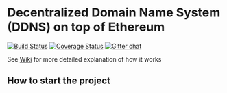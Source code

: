 # Decentralized Domain Name System (DDNS) on top of Ethereum

[![Build Status](https://travis-ci.org/mradkov/decentralized-dns.svg?branch=master)](https://travis-ci.org/mradkov/decentralized-dns) [![Coverage Status](https://coveralls.io/repos/github/mradkov/decentralized-dns/badge.svg?branch=master)](https://coveralls.io/github/mradkov/decentralized-dns?branch=master)
[![Gitter chat](https://badges.gitter.im/hack-blockchain-development/REPO.png)](https://gitter.im/hack-blockchain-development/lobby "Gitter chat")

See [Wiki](https://github.com/mradkov/decentralized-dns/wiki) for more detailed explanation of how it works

## How to start the project


